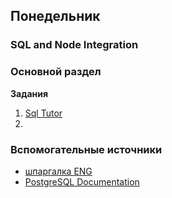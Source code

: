 ## Понедельник

### SQL and Node Integration
### Основной раздел

**Задания**
1. [Sql Tutor](https://spicy-chipmunk-82.localtunnel.me/)
2. 



### Вспомогательные источники

- [шпаргалка ENG](https://www.w3schools.com/nodejs/nodejs_mysql_insert.asp)
- [PostgreSQL Documentation](https://www.postgresql.org/docs/)
